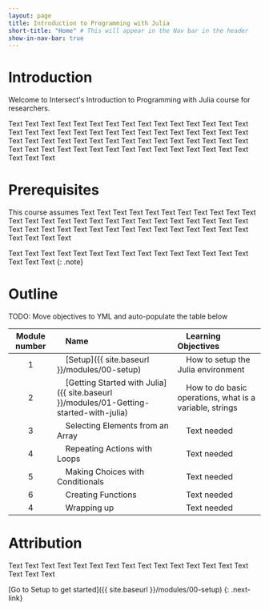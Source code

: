 ```yaml
---
layout: page
title: Introduction to Programming with Julia
short-title: "Home" # This will appear in the Nav bar in the header
show-in-nav-bar: true
---
```


# Introduction

Welcome to Intersect's Introduction to Programming with Julia course for researchers.

Text Text Text Text Text Text Text Text Text Text Text Text Text Text Text Text Text Text Text Text Text Text Text Text Text Text Text Text Text Text Text Text Text Text Text Text Text Text Text Text Text Text Text Text Text Text Text Text Text Text Text Text Text Text Text Text Text Text Text Text Text Text Text 

# Prerequisites

This course assumes Text Text Text Text Text Text Text Text Text Text Text Text Text Text Text Text Text Text Text Text Text Text Text Text Text Text Text Text Text Text Text Text Text Text Text Text Text Text Text Text Text Text Text Text Text 

Text Text Text Text Text Text Text Text Text Text Text Text Text Text Text Text Text Text 
{: .note}

# Outline

TODO: Move objectives to YML and auto-populate the table below

|Module number|&nbsp;&nbsp;&nbsp;&nbsp;Name|&nbsp;&nbsp;&nbsp;&nbsp;Learning Objectives|
|:---: |:--- |:--- |
|1|&nbsp;&nbsp;&nbsp;&nbsp;[Setup]({{ site.baseurl }}/modules/00-setup)|&nbsp;&nbsp;&nbsp;&nbsp;How to setup the Julia environment|
|2|&nbsp;&nbsp;&nbsp;&nbsp;[Getting Started with Julia]({{ site.baseurl }}/modules/01-Getting-started-with-julia)|&nbsp;&nbsp;&nbsp;&nbsp;How to do basic operations, what is a variable, strings|
|3|&nbsp;&nbsp;&nbsp;&nbsp;Selecting Elements from an Array|&nbsp;&nbsp;&nbsp;&nbsp;Text needed|
|4|&nbsp;&nbsp;&nbsp;&nbsp;Repeating Actions with Loops|&nbsp;&nbsp;&nbsp;&nbsp;Text needed|
|5|&nbsp;&nbsp;&nbsp;&nbsp;Making Choices with Conditionals|&nbsp;&nbsp;&nbsp;&nbsp;Text needed|
|6|&nbsp;&nbsp;&nbsp;&nbsp;Creating Functions|&nbsp;&nbsp;&nbsp;&nbsp;Text needed|
|4|&nbsp;&nbsp;&nbsp;&nbsp;Wrapping up|&nbsp;&nbsp;&nbsp;&nbsp;Text needed|       



# Attribution

Text Text Text Text Text Text Text Text Text Text Text Text Text Text Text Text Text Text 

[Go to Setup to get started]({{ site.baseurl }}/modules/00-setup)
{: .next-link}
